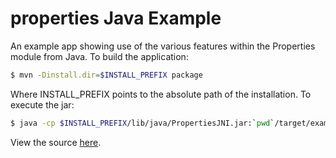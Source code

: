 # properties Java Example

An example app showing use of the various features within the Properties module 
from Java. To build the application:

```bash
$ mvn -Dinstall.dir=$INSTALL_PREFIX package
```

Where INSTALL_PREFIX points to the absolute path of the installation. To
execute the jar:

```bash
$ java -cp $INSTALL_PREFIX/lib/java/PropertiesJNI.jar:`pwd`/target/example-1.0-SNAPSHOT.jar com.neueda.properties.example.App
```

View the source [here](src/main/java/com/neueda/properties/example/App.java).
